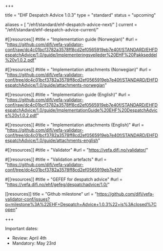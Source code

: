 +++

title = "EHF Despatch Advice 1.0.3"
type = "standard"
status = "upcoming"

aliases = [ "/ehf/standard/ehf-despatch-advice-next/" ]
current = "/ehf/standard/ehf-despatch-advice-current/"

#[[resources]]
#title = "Implementation guide (Norwegian)"
#url = "https://github.com/difi/vefa-validator-conf/raw/dc4c01bcf3782a3578ff8cd2ef0565919eb7e40f/STANDARD/EHFDespatchAdvice/1.0/guide/Implementeringsveileder%20EHF%20Pakkseddel%20v1.0.2.pdf"

#[[resources]]
#title = "Implementation attachments (Norwegian)"
#url = "https://github.com/difi/vefa-validator-conf/tree/dc4c01bcf3782a3578ff8cd2ef0565919eb7e40f/STANDARD/EHFDespatchAdvice/1.0/guide/attachments-norwegian"

#[[resources]]
#title = "Implementation guide (English)"
#url = "https://github.com/difi/vefa-validator-conf/raw/dc4c01bcf3782a3578ff8cd2ef0565919eb7e40f/STANDARD/EHFDespatchAdvice/1.0/guide/ImplementationGuide%20EHF%20DespatchAdvice%20v1.0.2.pdf"

#[[resources]]
#title = "Implementation attachments (English)"
#url = "https://github.com/difi/vefa-validator-conf/tree/dc4c01bcf3782a3578ff8cd2ef0565919eb7e40f/STANDARD/EHFDespatchAdvice/1.0/guide/attachments-english"

#[[resources]]
#title = "Validator"
#url = "https://vefa.difi.no/validator/"

#[[resources]]
#title = "Validation artefacts"
#url = "https://github.com/difi/vefa-validator-conf/tree/dc4c01bcf3782a3578ff8cd2ef0565919eb7e40f"

#[[resources]]
#title = "GEFEF for despatch advice"
#url = "https://vefa.difi.no/ehf/gefeg/despatchadvice/1.0/"

[[resources]]
title = "Github milestone"
url = "https://github.com/difi/vefa-validator-conf/issues?q=milestone%3A%22EHF+Despatch+Advice+1.0.3%22+is%3Aclosed%7Copen"

+++

Important dates:

* Review: April 4th
* Mandatory: May 23rd
